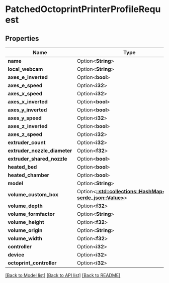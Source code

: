 # PatchedOctoprintPrinterProfileRequest

## Properties

Name | Type | Description | Notes
------------ | ------------- | ------------- | -------------
**name** | Option<**String**> |  | [optional]
**local_webcam** | Option<**String**> |  | [optional]
**axes_e_inverted** | Option<**bool**> |  | [optional]
**axes_e_speed** | Option<**i32**> |  | [optional]
**axes_x_speed** | Option<**i32**> |  | [optional]
**axes_x_inverted** | Option<**bool**> |  | [optional]
**axes_y_inverted** | Option<**bool**> |  | [optional]
**axes_y_speed** | Option<**i32**> |  | [optional]
**axes_z_inverted** | Option<**bool**> |  | [optional]
**axes_z_speed** | Option<**i32**> |  | [optional]
**extruder_count** | Option<**i32**> |  | [optional]
**extruder_nozzle_diameter** | Option<**f32**> |  | [optional]
**extruder_shared_nozzle** | Option<**bool**> |  | [optional]
**heated_bed** | Option<**bool**> |  | [optional]
**heated_chamber** | Option<**bool**> |  | [optional]
**model** | Option<**String**> |  | [optional]
**volume_custom_box** | Option<[**::std::collections::HashMap<String, serde_json::Value>**](serde_json::Value.md)> |  | [optional]
**volume_depth** | Option<**f32**> |  | [optional]
**volume_formfactor** | Option<**String**> |  | [optional]
**volume_height** | Option<**f32**> |  | [optional]
**volume_origin** | Option<**String**> |  | [optional]
**volume_width** | Option<**f32**> |  | [optional]
**controller** | Option<**i32**> |  | [optional]
**device** | Option<**i32**> |  | [optional]
**octoprint_controller** | Option<**i32**> |  | [optional]

[[Back to Model list]](../README.md#documentation-for-models) [[Back to API list]](../README.md#documentation-for-api-endpoints) [[Back to README]](../README.md)


